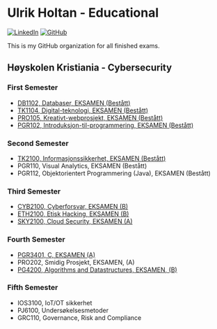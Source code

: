 # Ulrik Holtan - Educational

[![LinkedIn](https://img.shields.io/badge/LinkedIn-blue?style=for-the-badge&logo=linkedin)](https://www.linkedin.com/in/ulrik-holtan-428a16235)
[![GitHub](https://img.shields.io/badge/GitHub-grey?style=for-the-badge&logo=github)](https://github.com/ulrikholtan)

This is my GitHub organization for all finished exams.

## Høyskolen Kristiania - Cybersecurity

### First Semester

- [DB1102, Databaser, EKSAMEN (Bestått)](https://github.com/ulrikholtan/Previous-Exams/tree/8282eaa92a89572782ba61b58e7d1cb632afee1f/DB1102-Databaser)
- [TK1104, Digital-teknologi, EKSAMEN (Bestått)](https://github.com/ulrikholtan/Previous-Exams/tree/8282eaa92a89572782ba61b58e7d1cb632afee1f/TK1104-Digital-teknologi)
- [PRO105, Kreativt-webprosjekt, EKSAMEN (Bestått)](https://github.com/ulrikholtan/Previous-Exams/tree/8282eaa92a89572782ba61b58e7d1cb632afee1f/PRO105-kreativt-webprosjekt)
- [PGR102, Introduksjon-til-programmering, EKSAMEN (Bestått)](https://github.com/ulrikholtan/Previous-Exams/tree/8282eaa92a89572782ba61b58e7d1cb632afee1f/PGR102-Introduksjon-til-programmering)

### Second Semester

- [TK2100, Informasjonssikkerhet, EKSAMEN (Bestått)](https://github.com/ulrikholtan/Previous-Exams/tree/8282eaa92a89572782ba61b58e7d1cb632afee1f/TK2100-Informasjonssikkerhet)
- PGR110, Visual Analytics, EKSAMEN (Bestått)
- PGR112, Objektorientert Programmering (Java), EKSAMEN (Bestått)

### Third Semester

- [CYB2100, Cyberforsvar, EKSAMEN (B)](https://github.com/ulrikholtan/Previous-Exams/tree/8282eaa92a89572782ba61b58e7d1cb632afee1f/CYB2100-Cyberforsvar)
- [ETH2100, Etisk Hacking, EKSAMEN (B)](https://github.com/ulrikholtan/Previous-Exams/tree/8282eaa92a89572782ba61b58e7d1cb632afee1f/ETH2100-Etisk-Hacking)
- [SKY2100, Cloud Security, EKSAMEN (A)](https://github.com/ulrikholtan/Previous-Exams/tree/8282eaa92a89572782ba61b58e7d1cb632afee1f/SKY2100-Cloudsecurity)

### Fourth Semester

- [PGR3401, C, EKSAMEN (A)](https://github.com/ulrikholtan/Previous-Exams/tree/8282eaa92a89572782ba61b58e7d1cb632afee1f/PG3401-C)
- PRO202, Smidig Prosjekt, EKSAMEN, (A)
- [PG4200, Algorithms and Datastructures, EKSAMEN, (B)](https://github.com/ulrikholtan/Previous-Exams/tree/8282eaa92a89572782ba61b58e7d1cb632afee1f/PG4200-Algorithms-and-Datastructures)

### Fifth Semester

- IOS3100, IoT/OT sikkerhet
- PJ6100, Undersøkelsesmetoder
- GRC110, Governance, Risk and Compliance
